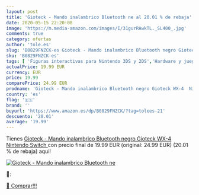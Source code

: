 ```yaml
---
layout: post
title: 'Gioteck - Mando inalambrico Bluetooth ne al 20.01 % de rebaja'
date: 2020-05-15 22:20:08
image: 'https://m.media-amazon.com/images/I/31gurRAwkTL._SL400_.jpg'
comments: true
category: ofertas
author: 'tole.es'
slug: 'B0829FNZCK-es Gioteck - Mando inalambrico Bluetooth negro Gioteck WX-4...'
sku: 'B0829FNZCK-es'
tags: [ 'Figuras interactivas para Nintendo 3DS y 2DS','Hardware y juegos para Nintendo 3DS y 2DS','Hardware y juegos para Nintendo Switch','Juegos para Nintendo Switch','Sistemas precursores y micro consolas','Videojuegos','nintendo', ]
actualPrice: 19.99 EUR
currency: EUR
price: 19.99
comparePrice: 24.99 EUR
prodname: 'Gioteck - Mando inalambrico Bluetooth negro Gioteck WX-4  Nintendo Switch '
country: 'es'
flag: '🇪🇸'
brand: ''
buyurl: 'https://www.amazon.es/dp/B0829FNZCK/?tag=tolees-21'
descuento: '20.01'
average: '19.99'
---
```


Tienes [Gioteck - Mando inalambrico Bluetooth negro Gioteck WX-4  Nintendo Switch ](https://www.amazon.es/dp/B0829FNZCK/?tag=tolees-21) con precio final de  19.99 EUR (original: 24.99 EUR) (20.01 %  de rebaja) aqui!

[![Gioteck - Mando inalambrico Bluetooth ne](https://m.media-amazon.com/images/I/31gurRAwkTL._SL400_.jpg)](https://www.amazon.es/dp/B0829FNZCK/?tag=tolees-21)

🔎:


[🛒 Comprar!!!](https://www.amazon.es/dp/B0829FNZCK/?tag=tolees-21)
